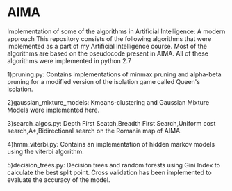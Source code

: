 # AIMA
Implementation of some of the algorithms in Artificial Intelligence: A modern approach
This repository consists of the following algorithms that were implemented as a part of my Artificial Intelligence course. 
Most of the algorithms are based on the pseudocode present in AIMA. All of these algorithms were implemented in python 2.7

1)pruning.py: Contains implementations of minmax pruning and alpha-beta pruning for a modified version of the isolation game called Queen's 
isolation.

2)gaussian_mixture_models: Kmeans-clustering and Gaussian Mixture Models were implemented here.

3)search_algos.py: Depth First Seatch,Breadth First Search,Uniform cost search,A*,Bidirectional search on the Romania map of AIMA.

4)hmm_viterbi.py: Contains an implementation of hidden markov models using the viterbi algorithm.

5)decision_trees.py: Decision trees and random forests using Gini Index to calculate the best split point. Cross validation has been implemented to evaluate the accuracy of the model.
